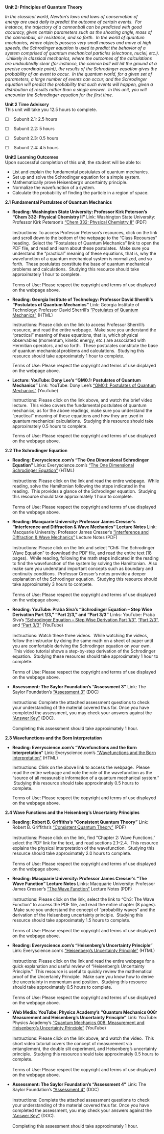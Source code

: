 **Unit 2: Principles of Quantum Theory** <span id="2"></span> 

*In the classical world, Newton’s laws and laws of conservation of
energy are used daily to predict the outcome of certain events.  For
instance, the trajectory of a cannonball can be predicted with good
accuracy, given certain parameters such as the shooting angle, mass of
the cannonball, air resistance, and so forth.  In the world of quantum
mechanics, where objects possess very small masses and move at high
speeds, the Schrodinger equation is used to predict the behavior of a
system comprised of quantum mechanical particles (electrons, nuclei,
etc.).  Unlikely in classical mechanics, where the outcomes of the
calculations are undoubtedly clear (for instance, the cannon ball will
hit the ground at a precise coordinate point), the results of the
Schrodinger equation gives the probability of an event to occur.  In the
quantum world, for a given set of parameters, a large number of events
can occur, and the Schrodinger equation will predict the probability
that such events will happen, given a distribution of results rather
than a single answer.  In this unit, you will encounter the Schrodinger
equation for the first time.*

**Unit 2 Time Advisory**  
This unit will take you 12.5 hours to complete.  
  
 ☐    Subunit 2.1: 2.5 hours  
  
 ☐    Subunit 2.2: 5 hours  
  
 ☐    Subunit 2.3: 0.5 hours  
  
 ☐    Subunit 2.4: 4.5 hours

**Unit2 Learning Outcomes**  
Upon successful completion of this unit, the student will be able to:
-   List and explain the fundamental postulates of quantum mechanics.
-   Set up and solve the Schrodinger equation for a simple system.
-   Mathematically prove Heisenberg’s uncertainty principle.
-   Normalize the wavefunction of a system.
-   Calculate the probability of finding the particle in a region of
    space.  

**2.1 Fundamental Postulates of Quantum Mechanics** <span
id="2.1"></span> 
-   **Reading: Washington State University: Professor Kirk Peterson’s
    “Chem 332: Physical Chemistry II”**
    Link: Washington State University: Professor Kirk Peterson’s [“Chem
    332: Physical Chemistry
    II”](http://tyr0.chem.wsu.edu/~kipeters/Chem332/) (PDF)  
        
     Instructions: To access Professor Peterson’s resources, click on
    the link and scroll down to the bottom of the webpage to the “Class
    Recourses” heading.  Select the “Postulates of Quantum Mechanics”
    link to open the PDF file, and read and learn about these
    postulates.  Make sure you understand the “practical” meaning of
    these equations, that is, why the wavefunction of a quantum
    mechanical system is normalized, and so forth.  These postulates
    constitute the base of quantum mechanical problems and calculations.
     Studying this resource should take approximately 1 hour to
    complete.    
        
     Terms of Use: Please respect the copyright and terms of use
    displayed on the webpage above.

-   **Reading: Georgia Institute of Technology: Professor David
    Sherrill’s “Postulates of Quantum Mechanics”**
    Link: Georgia Institute of Technology: Professor David Sherrill’s
    [“Postulates of Quantum
    Mechanics”](http://vergil.chemistry.gatech.edu/notes/quantrev/node20.html)
    (HTML)  
      
     Instructions: Please click on the link to access Professor
    Sherrill’s resource, and read the entire webpage.  Make sure you
    understand the “practical” meaning of these equations, that is,
    which physical observables (momentum, kinetic energy, etc.) are
    associated with Hermitian operators, and so forth.  These postulates
    constitute the base of quantum mechanical problems and calculations.
     Studying this resource should take approximately 1 hour to
    complete.  
      
     Terms of Use: Please respect the copyright and terms of use
    displayed on the webpage above. 

-   **Lecture: YouTube: Dony Lee’s “QM0.1: Postulates of Quantum
    Mechanics”**
    Link: YouTube: Dony Lee’s [“QM0.1: Postulates of Quantum
    Mechanics”](http://www.youtube.com/watch?v=AicDEJ1mZs0) (YouTube)  
      
     Instructions: Please click on the link above, and watch the brief
    video lecture.  This video covers the fundamental postulates of
    quantum mechanics; as for the above readings, make sure you
    understand the “practical” meaning of these equations and how they
    are used in quantum mechanical calculations.  Studying this resource
    should take approximately 0.5 hours to complete.  
      
     Terms of Use: Please respect the copyright and terms of use
    displayed on the webpage above.

**2.2 The Schrodinger Equation** <span id="2.2"></span> 
-   **Reading: Everyscience.com’s “The One Dimensional Schrodinger
    Equation”**
    Links: Everyscience.com’s [“The One Dimensional Schrodinger
    Equation”](http://www.everyscience.com/Chemistry/Physical/Introduction_to_Quantum_Mechanics/h.1290.php)
    (HTML)  
        
     Instructions: Please click on the link and read the entire
    webpage.  While reading, solve the Hamiltonian following the steps
    indicated in the reading.  This provides a glance of the Schrodinger
    equation.  Studying this resource should take approximately 1 hour
    to complete.  
        
     Terms of Use: Please respect the copyright and terms of use
    displayed on the webpage above.

-   **Reading: Macquarie University: Professor James Cresser’s
    “Interference and Diffraction & Wave Mechanics” Lecture Notes**
    Link: Macquarie University: Professor James Cresser’s [“Interference
    and Diffraction & Wave
    Mechanics”](http://physics.mq.edu.au/~jcresser/Phys201.html) Lecture
    Notes (PDF)  
        
     Instructions: Please click on the link and select “Ch6: The
    Schrodinger Wave Equation” to download the PDF file, and read the
    entire text (18 pages).  While reading, following the math steps
    indicated in the reading to find the wavefunction of the system by
    solving the Hamiltonian.  Also make sure you understand important
    concepts such as boundary and continuity conditions.  Professor
    Cresser’s notes provide a deeper explanation of the Schrodinger
    equation.  Studying this resource should take approximately 3 hours
    to compete.    
        
     Terms of Use: Please respect the copyright and terms of use
    displayed on the webpage above.

-   **Reading: YouTube: Praba Siva’s “Schrodinger Equation – Step Wise
    Derivation Part 1/3,” “Part 2/3,” and “Part 3/3”**
    Links: YouTube: Praba Siva’s [“Schrodinger Equation – Step Wise
    Derivation Part 1/3”](http://www.youtube.com/watch?v=BhfjdUEuzjM),
    [“Part
    2/3”](http://www.youtube.com/watch?v=30xUIOTJmN4&feature=channel&list=UL),
    and [“Part
    3/3”](http://www.youtube.com/watch?v=smT76M6Rr-E&feature=channel&list=UL)
    (YouTube)  
        
     Instructions: Watch these three videos.  While watching the videos,
    follow the instructor by doing the same math on a sheet of paper
    until you are comfortable deriving the Schrodinger equation on your
    own.  This video tutorial shows a step-by-step derivation of the
    Schrodinger equation.  Studying these resources should take
    approximately 1 hour to complete.  
        
     Terms of Use: Please respect the copyright and terms of use
    displayed on the webpage above.

-   **Assessment: The Saylor Foundation’s “Assessment 3”**
    Link: The Saylor Foundation’s [“Assessment
    3”](http://www.saylor.org/site/wp-content/uploads/2014/02/CHEM106-Assessment3-FINAL.docx)
    (DOC)  
        
     Instructions: Complete the attached assessment questions to check
    your understanding of the material covered thus far. Once you have
    completed the assessment, you may check your answers against the
    [“Answer
    Key”](http://www.saylor.org/site/wp-content/uploads/2014/02/CHEM106-Assessment3-AnswerKey-FINAL.docx)
    (DOC).  
        
     Completing this assessment should take approximately 1 hour.

**2.3 Wavefunctions and the Born Interpretation** <span
id="2.3"></span> 
-   **Reading: Everyscience.com’s “Wavefunctions and the Born
    Interpretation”**
    Link: Everyscience.com’s [“Wavefunctions and the Born
    Interpretation”](http://www.everyscience.com/Chemistry/Physical/Introduction_to_Quantum_Mechanics/f.1288.php)
    (HTML)  
      
     Instructions: Clink on the above link to access the webpage.
     Please read the entire webpage and note the role of the
    wavefunction as the “source of all measurable information of a
    quantum mechanical system.”  Studying this resource should take
    approximately 0.5 hours to complete.  
      
     Terms of Use: Please respect the copyright and terms of use
    displayed on the webpage above.

**2.4 Wave Functions and the Heisenberg’s Uncertainty Principles** <span
id="2.4"></span> 
-   **Reading: Robert B. Griffiths’s “Consistent Quantum Theory”**
    Link: Robert B. Griffiths’s [“Consistent Quantum
    Theory”](http://quantum.phys.cmu.edu/CQT/) (PDF)  
        
     Instructions: Please click on the link, find “Chapter 2: Wave
    Functions,” select the PDF link for the text, and read sections
    2.1–2.4.  This resource explains the physical interpretation of the
    wavefunction.  Studying this resource should take approximately 2.0
    hours to complete.  
        
     Terms of Use: Please respect the copyright and terms of use
    displayed on the webpage above.

-   **Reading: Macquarie University: Professor James Cresser’s “The Wave
    Function” Lecture Notes**
    Links: Macquarie University: Professor James Cresser’s [“The Wave
    Function”](http://physics.mq.edu.au/~jcresser/Phys201.html) Lecture
    Notes (PDF)  
        
     Instructions: Please click on the link, select the link to “Ch3:
    The Wave Function” to access the PDF file, and read the entire
    chapter (8 pages).  Make sure you understand the concept of
    “probability waves” and the derivation of the Heisenberg uncertainty
    principle.  Studying this resource should take approximately 1.5
    hours to complete.  
        
     Terms of Use: Please respect the copyright and terms of use
    displayed on the webpage above.

-   **Reading: Everyscience.com’s “Heisenberg’s Uncertainty Principle”**
    Link: Everyscience.com’s [“Heisenberg’s Uncertainty
    Principle”](http://www.everyscience.com/Chemistry/Physical/Quantum_Mechanics/d.1131.php)
    (HTML)  
        
     Instructions: Please click on the link and read the entire webpage
    for a quick explanation and useful review of “Heisenberg’s
    Uncertainty Principle.”  This resource is useful to quickly review
    the mathematical proof of the Uncertainly Principle.  Make sure you
    know how to derive the uncertainty in momentum and position.
     Studying this resource should take approximately 0.5 hours to
    complete.  
        
     Terms of Use: Please respect the copyright and terms of use
    displayed on the webpage above.

-   **Web Media: YouTube: Physics Academy’s “Quantum Mechanics 008:
    Measurement and Heisenberg’s Uncertainty Principle”**
    Link: YouTube: Physics Academy’s [“Quantum Mechanics 008:
    Measurement and Heisenberg’s Uncertainty
    Principle”](http://www.youtube.com/watch?v=43ufbRUPETc) (YouTube)  
        
     Instructions: Please click on the link above, and watch the video.
     This short video tutorial covers the concept of measurement via
    entanglement, the double slit experiment, and Heisenberg’s
    uncertainty principle.  Studying this resource should take
    approximately 0.5 hours to complete.  
        
     Terms of Use: Please respect the copyright and terms of use
    displayed on the webpage above.

-   **Assessment: The Saylor Foundation’s “Assessment 4”**
    Link: The Saylor Foundation’s [“Assessment
    4”](http://www.saylor.org/site/wp-content/uploads/2014/02/CHEM106-Assessment4-FINAL.docx)
    (DOC)  
        
     Instructions: Complete the attached assessment questions to check
    your understanding of the material covered thus far. Once you have
    completed the assessment, you may check your answers against the
    [“Answer
    Key”](http://www.saylor.org/site/wp-content/uploads/2014/02/CHEM106-Assessment4-AnswerKey-FINAL.docx)
    (DOC).  
        
     Completing this assessment should take approximately 1 hour.


